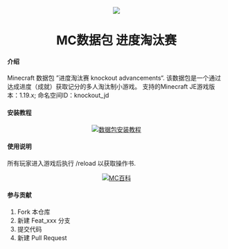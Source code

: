 <p align="center"><img src=“https://static.wikia.nocookie.net/minecraft_zh_gamepedia/images/4/42/AchievementSprite.png/revision/latest?cb=20200701031951&format=original"></p>

<h1 align="center">MC数据包 进度淘汰赛  <br>

#### 介绍
Minecraft 数据包 ”进度淘汰赛 knockout advancements“.
该数据包是一个通过达成进度（成就）获取记分的多人淘汰制小游戏。
支持的Minecraft JE游戏版本：1.19.x;
命名空间ID：knockout_jd

#### 安装教程
<p align="center"><a href="https://minecraft.fandom.com/zh/wiki/%E6%95%99%E7%A8%8B/%E5%AE%89%E8%A3%85%E6%95%B0%E6%8D%AE%E5%8C%85"><img src="https://static.wikia.nocookie.net/minecraft_zh_gamepedia/images/b/b3/Compass_JE3_BE3.gif/revision/latest/scale-to-width-down/150?cb=20201126025754"" alt="数据包安装教程"></a>
 
#### 使用说明
所有玩家进入游戏后执行 /reload 以获取操作书.
<p align="center"><a href="https://www.mcmod.cn/class/8599.html"><img src="https://static.wikia.nocookie.net/minecraft_zh_gamepedia/images/5/55/Enchanted_Book.gif/revision/latest/scale-to-width-down/150?cb=20200607054225" alt="MC百科"></a>

#### 参与贡献
1.  Fork 本仓库
2.  新建 Feat_xxx 分支
3.  提交代码
4.  新建 Pull Request
